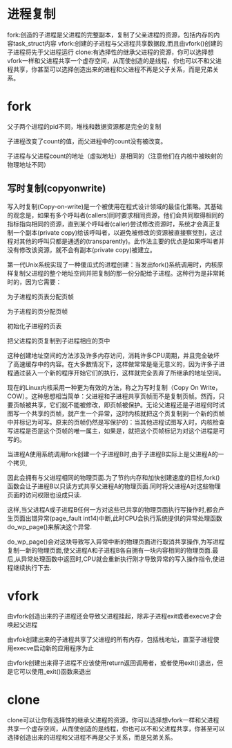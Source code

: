 # 进程复制

fork:创造的子进程是父进程的完整副本，复制了父亲进程的资源，包括内存的内容task_struct内容
vfork:创建的子进程与父进程共享数据段,而且由vfork()创建的子进程将先于父进程运行
clone:有选择性的继承父进程的资源，你可以选择想vfork一样和父进程共享一个虚存空间，从而使创造的是线程，你也可以不和父进程共享，你甚至可以选择创造出来的进程和父进程不再是父子关系，而是兄弟关系。

# fork

父子两个进程的pid不同，堆栈和数据资源都是完全的复制

子进程改变了count的值，而父进程中的count没有被改变。

子进程与父进程count的地址（虚拟地址）是相同的（注意他们在内核中被映射的物理地址不同）

## 写时复制(copyonwrite)

写入时复制(Copy-on-write)是一个被使用在程式设计领域的最佳化策略。其基础的观念是，如果有多个呼叫者(callers)同时要求相同资源，他们会共同取得相同的指标指向相同的资源，直到某个呼叫者(caller)尝试修改资源时，系统才会真正复制一个副本(private copy)给该呼叫者，以避免被修改的资源被直接察觉到，这过程对其他的呼叫只都是通透的(transparently)。此作法主要的优点是如果呼叫者并没有修改该资源，就不会有副本(private copy)被建立。

第一代Unix系统实现了一种傻瓜式的进程创建：当发出fork()系统调用时，内核原样复制父进程的整个地址空间并把复制的那一份分配给子进程。这种行为是非常耗时的，因为它需要：

为子进程的页表分配页帧

为子进程的页分配页帧

初始化子进程的页表

把父进程的页复制到子进程相应的页中

这种创建地址空间的方法涉及许多内存访问，消耗许多CPU周期，并且完全破坏了高速缓存中的内容。在大多数情况下，这样做常常是毫无意义的，因为许多子进程通过装入一个新的程序开始它们的执行，这样就完全丢弃了所继承的地址空间。

现在的Linux内核采用一种更为有效的方法，称之为写时复制（Copy On Write，COW）。这种思想相当简单：父进程和子进程共享页帧而不是复制页帧。然而，只要页帧被共享，它们就不能被修改，即页帧被保护。无论父进程还是子进程何时试图写一个共享的页帧，就产生一个异常，这时内核就把这个页复制到一个新的页帧中并标记为可写。原来的页帧仍然是写保护的：当其他进程试图写入时，内核检查写进程是否是这个页帧的唯一属主，如果是，就把这个页帧标记为对这个进程是可写的。

当进程A使用系统调用fork创建一个子进程B时,由于子进程B实际上是父进程A的一个拷贝,

因此会拥有与父进程相同的物理页面.为了节约内存和加快创建速度的目标,fork()函数会让子进程B以只读方式共享父进程A的物理页面.同时将父进程A对这些物理页面的访问权限也设成只读.

这样,当父进程A或子进程B任何一方对这些已共享的物理页面执行写操作时,都会产生页面出错异常(page_fault int14)中断,此时CPU会执行系统提供的异常处理函数do_wp_page()来解决这个异常.

do_wp_page()会对这块导致写入异常中断的物理页面进行取消共享操作,为写进程复制一新的物理页面,使父进程A和子进程B各自拥有一块内容相同的物理页面.最后,从异常处理函数中返回时,CPU就会重新执行刚才导致异常的写入操作指令,使进程继续执行下去.

# vfork

由vfork创造出来的子进程还会导致父进程挂起，除非子进程exit或者execve才会唤起父进程

由vfok创建出来的子进程共享了父进程的所有内存，包括栈地址，直至子进程使用execve启动新的应用程序为止

由vfork创建出来得子进程不应该使用return返回调用者，或者使用exit()退出，但是它可以使用_exit()函数来退出

# clone

clone可以让你有选择性的继承父进程的资源，你可以选择想vfork一样和父进程共享一个虚存空间，从而使创造的是线程，你也可以不和父进程共享，你甚至可以选择创造出来的进程和父进程不再是父子关系，而是兄弟关系。
